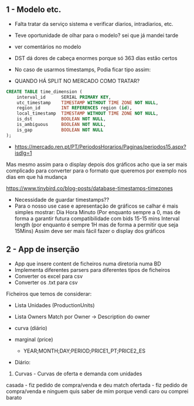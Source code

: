 ## 1 - Modelo etc.

- Falta tratar da serviço sistema e verificar diarios, intradiarios, etc.

- Teve oportunidade de olhar para o modelo? sei que já mandei tarde
- ver comentários no modelo

- DST dá dores de cabeça enormes porque só 363 dias estão certos
- No caso de usarmos timestamps, Podia ficar tipo assim:

- QUANDO HÁ SPLIT NO MERCADO COMO TRATAR? 

```sql
CREATE TABLE time_dimension (
    interval_id      SERIAL PRIMARY KEY,
    utc_timestamp    TIMESTAMP WITHOUT TIME ZONE NOT NULL,
    region_id        INT REFERENCES region (id),
    local_timestamp  TIMESTAMP WITHOUT TIME ZONE NOT NULL,
    is_dst           BOOLEAN NOT NULL,
    is_ambiguous     BOOLEAN NOT NULL,
    is_gap           BOOLEAN NOT NULL
);
```

- https://mercado.ren.pt/PT/PeriodosHorarios/Paginas/periodos15.aspx?isdlg=1


Mas mesmo assim para o display depois dos gráficos acho que ia ser mais complicado para converter para o formato que queremos por exemplo nos dias em que há mudança

https://www.tinybird.co/blog-posts/database-timestamps-timezones


- Necessidade de guardar timestamps??
- Para o nosso use case e apresentação de gráficos se calhar é mais simples mostrar:
Dia
Hora
Minuto (Por enquanto sempre a 0, mas de forma a garantir futura compatibilidade com bids 15-15 mins
Interval length (por enquanto é sempre 1H mas de forma a permitir que seja 15Mins)
Assim deve ser mais fácil fazer o display dos gráficos

## 2 - App de inserção

- App que insere content de ficheiros numa diretoria numa BD
- Implementa diferentes parsers para diferentes tipos de ficheiros
- Converter os excel para csv
- Converter os .txt para csv

Ficheiros que temos de considerar:
- Lista Unidades (ProductionUnits)
- Lista Owners 
Match por Owner -> Description do owner

- curva (diário)
- marginal (price)
  - YEAR;MONTH;DAY;PERIOD;PRICE1_PT;PRICE2_ES

- Diário:

1. Curvas - Curvas de oferta e demanda com unidades

casada - fiz pedido de compra/venda e deu match
ofertada - fiz pedido de compra/venda e ninguem quis saber de mim porque vendi caro ou comprei barato
